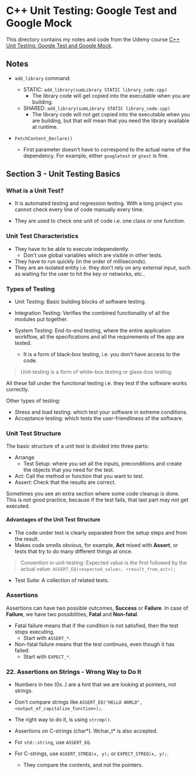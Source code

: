 # C++ Unit Testing: Google Test and Google Mock

This directory contains my notes and code from the Udemy course [C++ Unit Testing: Google Test and Google Mock](https://www.udemy.com/share/102T6y3@TP21dlAgOPbMiil2jCoMmsnSQsp4MJxKeX07GffAc_BOJtmsGzh6ESUIq4w-QDlb/).

## Notes
* ```add_library``` command:
    * STATIC: ```add_library(sumLibrary STATIC library_code.cpp)```
        * The library code will get copied into the executable when you are building.
    * SHARED: ```add_library(sumLibrary STATIC library_code.cpp)```
        * The library code will not get copied into the executable when you are building, but that will mean that you need the library available at runtime.

* ```FetchContent_Declare()```
    * First parameter doesn't have to correspond to the actual name of the dependency. For example, either ```googletest``` or ```gtest``` is fine.

## Section 3 - Unit Testing Basics

### What is a Unit Test?

* It is automated testing and regression testing. With a long project you cannot check every line of code manually every time.

* They are used to check one unit of code i.e. one class or one function.

### Unit Test Characteristics

* They have to be able to execute independently.
    * Don't use global variables which are visible in other tests.
* They have to run quickly (in the order of milliseconds).
* They are an isolated entity i.e. they don't rely on any external input, such as waiting for the user to hit the key or networks, etc..

### Types of Testing

* Unit Testing: Basic building blocks of software testing.

* Integration Testing: Verifies the combined functionality of all the modules put together.

* System Testing: End-to-end testing, where the entire application workflow, all the specifications and all the requirements of the app are tested.
    * It is a form of black-box testing, i.e. you don't have access to the code.

> Unit-testing is a form of white-box testing or glass-box testing.

All these fall under the functional testing i.e. they test if the software works correctly.

Other types of testing:
* Stress and load testing: which test your software in extreme conditions.
* Acceptance testing: which tests the user-friendliness of the software.

### Unit Test Structure

The basic structure of a unit test is divided into three parts:
* Arrange
    * Test Setup: where you set all the inputs, preconditions and create the objects that you need for the test.
* Act: Call the method or function that you want to test.
* Assert: Check that the results are correct.

Sometimes you see an extra section where some code cleanup is done. This is not good practice, because if the test fails, that last part may not get executed.

#### Advantages of the Unit Test Structure
* The code under test is clearly separated from the setup steps and from the result.
* Makes code smells obvious, for example, **Act** mixed with **Assert**, or tests that try to do many different things at once.

> Convention in unit-testing: Expected value is the first followed by the actual value: ```ASSERT_EQ(<expected_value>, <result_from_act>);```

* Test Suite: A collection of related tests.

### Assertions

Assertions can have two possible outcomes, **Success** or **Failure**. In case of **Failure**, we have two possibilities, **Fatal** and **Non-fatal**.

* Fatal failure means that if the condition is not satisfied, then the test stops executing.
    * Start with ```ASSERT_*```.
* Non-fatal failure means that the test continues, even though it has failed.
    * Start with ```EXPECT_*```.

### 22. Assertions on Strings - Wrong Way to Do It

* Numbers in hex (0x..) are a hint that we are looking at pointers, not strings.

* Don't compare strings like ```ASSERT_EQ("HELLO WORLD", <output_of_capitalize_function>);```.
* The right way to do it, is using ```strcmp()```.

* Assertions on C-strings (char*). Wchar_t* is also accepted.

* For ```std::string```, use ```ASSERT_EQ```.

* For C-strings, use ```ASSERT_STREQ(x, y);``` or ```EXPECT_STREQ(x, y);```.
  * They compare the contents, and not the pointers.

